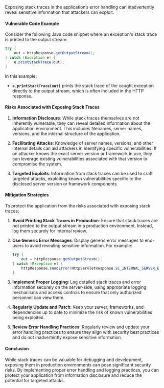 
Exposing stack traces in the application’s error handling can inadvertently reveal sensitive information that attackers can exploit. 
#### **Vulnerable Code Example**

Consider the following Java code snippet where an exception's stack trace is printed to the output stream:

```java
try {
    out = httpResponse.getOutputStream();
} catch (Exception e) {
    e.printStackTrace(out);
}
```

In this example:
- **`e.printStackTrace(out)`** prints the stack trace of the caught exception directly to the output stream, which is often included in the HTTP response.

#### **Risks Associated with Exposing Stack Traces**

1. **Information Disclosure**: While stack traces themselves are not inherently vulnerable, they can reveal detailed information about the application environment. This includes filenames, server names, versions, and the internal structure of the application.

2. **Facilitating Attacks**: Knowledge of server names, versions, and other internal details can aid attackers in identifying specific vulnerabilities. If an attacker knows the exact server version or framework in use, they can leverage existing vulnerabilities associated with that version to compromise the system.

3. **Targeted Exploits**: Information from stack traces can be used to craft targeted attacks, exploiting known vulnerabilities specific to the disclosed server version or framework components.

#### **Mitigation Strategies**

To protect the application from the risks associated with exposing stack traces:

1. **Avoid Printing Stack Traces in Production**: Ensure that stack traces are not printed to the output stream in a production environment. Instead, log them securely for internal review.

2. **Use Generic Error Messages**: Display generic error messages to end-users to avoid revealing sensitive information. For example:

   ```java
   try {
       out = httpResponse.getOutputStream();
   } catch (Exception e) {
       httpResponse.sendError(HttpServletResponse.SC_INTERNAL_SERVER_ERROR, "An internal error occurred. Please try again later.");
   }
   ```

3. **Implement Proper Logging**: Log detailed stack traces and error information securely on the server-side, using appropriate logging mechanisms and access controls to ensure that only authorized personnel can view them.

4. **Regularly Update and Patch**: Keep your server, frameworks, and dependencies up to date to minimize the risk of known vulnerabilities being exploited.

5. **Review Error Handling Practices**: Regularly review and update your error handling practices to ensure they align with security best practices and do not inadvertently expose sensitive information.

#### **Conclusion**

While stack traces can be valuable for debugging and development, exposing them in production environments can pose significant security risks. By implementing proper error handling and logging practices, you can protect your application from information disclosure and reduce the potential for targeted attacks. 